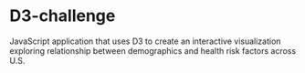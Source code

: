 # D3-challenge

JavaScript application that uses D3 to create an interactive visualization exploring relationship between demographics and health risk factors across U.S.
